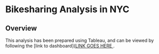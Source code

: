 # Bikesharing Analysis in NYC

## Overview
This analysis has been prepared using Tableau, and can be viewed by following the [link to dashboard]([LINK GOES HERE ](https://public.tableau.com/app/profile/kf3279/viz/NYCCitiBikeAnalysis_16550886886290/NYCCitiBikeAnalysis?publish=yes "link to dashboard"). 

